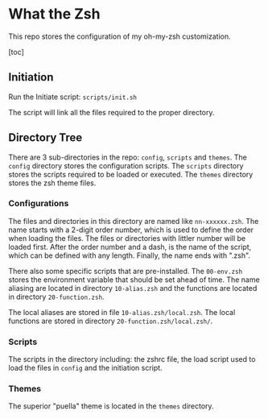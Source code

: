 # What the Zsh

This repo stores the configuration of my oh-my-zsh customization.

[toc]

## Initiation

Run the Initiate script: `scripts/init.sh`

The script will link all the files required to the proper directory.

## Directory Tree

There are 3 sub-directories in the repo: `config`, `scripts` and `themes`.
The `config` directory stores the configuration scripts. The `scripts`
directory stores the scripts required to be loaded or executed. The
`themes` directory stores the zsh theme files.

### Configurations

The files and directories in this directory are named like `nn-xxxxxx.zsh`.
The name starts with a 2-digit order number, which is used to define the
order when loading the files. The files or directories with littler number
will be loaded first. After the order number and a dash, is the name of the
script, which can be defined with any length. Finally, the name ends with
".zsh".

There also some specific scripts that are pre-installed. The `00-env.zsh`
stores the environment variable that should be set ahead of time. The
name aliasing are located in directory `10-alias.zsh` and the functions
are located in directory `20-function.zsh`.

The local aliases are stored in file `10-alias.zsh/local.zsh`. The local
functions are stored in directory `20-function.zsh/local.zsh/`.

### Scripts

The scripts in the directory including: the zshrc file, the load script used
to load the files in `config` and the initiation script.

### Themes

The superior "puella" theme is located in the `themes` directory.
